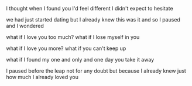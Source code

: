 I thought when I found you
I'd feel different 
I didn't expect to hesitate

we had just started dating
but I already knew this was it
and so I paused and I wondered

what if I love you too much?
what if I lose myself in you

what if I love you more?
what if you can't keep up

what if I found my one and only
and one day you take it away

I paused before the leap
not for any doubt
but because I already knew
just how much I already loved you